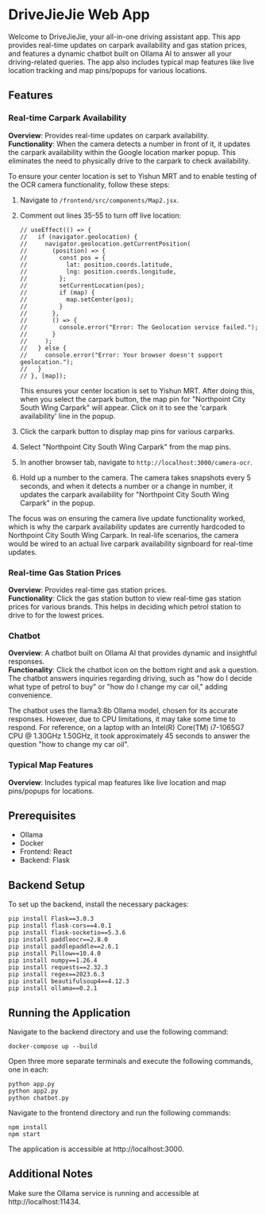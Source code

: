 # DriveJieJie Web App

Welcome to DriveJieJie, your all-in-one driving assistant app. This app provides real-time updates on carpark availability and gas station prices, and features a dynamic chatbot built on Ollama AI to answer all your driving-related queries. The app also includes typical map features like live location tracking and map pins/popups for various locations.

## Features

### Real-time Carpark Availability

**Overview**: Provides real-time updates on carpark availability.  
**Functionality**: When the camera detects a number in front of it, it updates the carpark availability within the Google location marker popup. This eliminates the need to physically drive to the carpark to check availability.

To ensure your center location is set to Yishun MRT and to enable testing of the OCR camera functionality, follow these steps:

1. Navigate to `/frontend/src/components/Map2.jsx`.
2. Comment out lines 35-55 to turn off live location:
    ```
    // useEffect(() => {
    //   if (navigator.geolocation) {
    //     navigator.geolocation.getCurrentPosition(
    //       (position) => {
    //         const pos = {
    //           lat: position.coords.latitude,
    //           lng: position.coords.longitude,
    //         };
    //         setCurrentLocation(pos);
    //         if (map) {
    //           map.setCenter(pos);
    //         }
    //       },
    //       () => {
    //         console.error("Error: The Geolocation service failed.");
    //       }
    //     );
    //   } else {
    //     console.error("Error: Your browser doesn't support geolocation.");
    //   }
    // }, [map]);
    ```
    This ensures your center location is set to Yishun MRT. After doing this, when you select the carpark button, the map pin for "Northpoint City South Wing Carpark" will appear. Click on it to see the 'carpark availability' line in the popup.

3. Click the carpark button to display map pins for various carparks.
4. Select "Northpoint City South Wing Carpark" from the map pins.
5. In another browser tab, navigate to `http://localhost:3000/camera-ocr`.
6. Hold up a number to the camera. The camera takes snapshots every 5 seconds, and when it detects a number or a change in number, it updates the carpark availability for "Northpoint City South Wing Carpark" in the popup.

The focus was on ensuring the camera live update functionality worked, which is why the carpark availability updates are currently hardcoded to Northpoint City South Wing Carpark. In real-life scenarios, the camera would be wired to an actual live carpark availability signboard for real-time updates.

### Real-time Gas Station Prices

**Overview**: Provides real-time gas station prices.  
**Functionality**: Click the gas station button to view real-time gas station prices for various brands. This helps in deciding which petrol station to drive to for the lowest prices.

### Chatbot

**Overview**: A chatbot built on Ollama AI that provides dynamic and insightful responses.  
**Functionality**: Click the chatbot icon on the bottom right and ask a question. The chatbot answers inquiries regarding driving, such as "how do I decide what type of petrol to buy" or "how do I change my car oil," adding convenience.

The chatbot uses the llama3:8b Ollama model, chosen for its accurate responses. However, due to CPU limitations, it may take some time to respond. For reference, on a laptop with an Intel(R) Core(TM) i7-1065G7 CPU @ 1.30GHz 1.50GHz, it took approximately 45 seconds to answer the question "how to change my car oil".

### Typical Map Features

**Overview**: Includes typical map features like live location and map pins/popups for locations.

## Prerequisites

- Ollama
- Docker
- Frontend: React
- Backend: Flask

## Backend Setup

To set up the backend, install the necessary packages:

```
pip install Flask==3.0.3
pip install flask-cors==4.0.1
pip install flask-socketio==5.3.6
pip install paddleocr==2.8.0
pip install paddlepaddle==2.6.1
pip install Pillow==10.4.0
pip install numpy==1.26.4
pip install requests==2.32.3
pip install regex==2023.6.3
pip install beautifulsoup4==4.12.3
pip install ollama==0.2.1
```

## Running the Application

Navigate to the backend directory and use the following command:
```
docker-compose up --build
```
Open three more separate terminals and execute the following commands, one in each:
```
python app.py
python app2.py
python chatbot.py
```

Navigate to the frontend directory and run the following commands:
```
npm install
npm start
```
The application is accessible at http://localhost:3000.

## Additional Notes
Make sure the Ollama service is running and accessible at http://localhost:11434.
